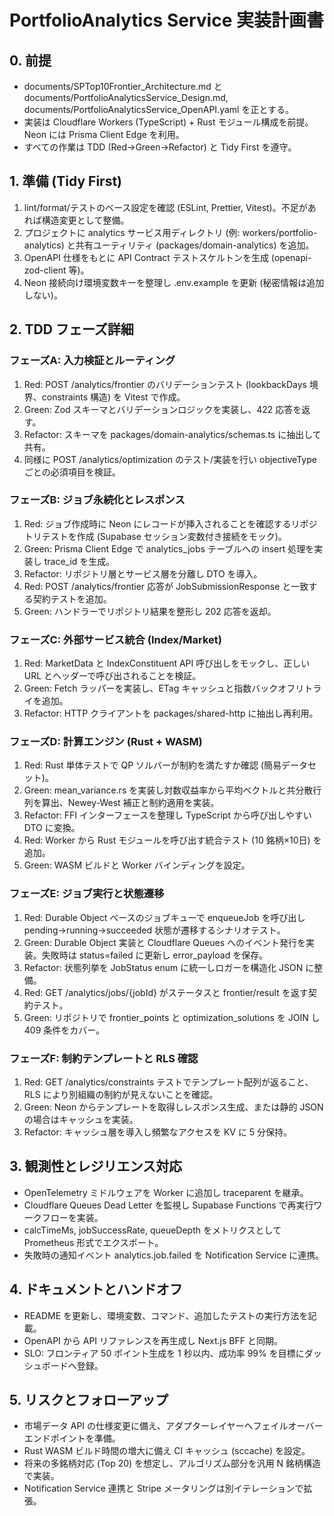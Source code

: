 # PortfolioAnalytics Service 実装計画書

## 0. 前提
- documents/SPTop10Frontier_Architecture.md と documents/PortfolioAnalyticsService_Design.md, documents/PortfolioAnalyticsService_OpenAPI.yaml を正とする。
- 実装は Cloudflare Workers (TypeScript) + Rust モジュール構成を前提。Neon には Prisma Client Edge を利用。
- すべての作業は TDD (Red→Green→Refactor) と Tidy First を遵守。

## 1. 準備 (Tidy First)
1. lint/format/テストのベース設定を確認 (ESLint, Prettier, Vitest)。不足があれば構造変更として整備。
2. プロジェクトに analytics サービス用ディレクトリ (例: workers/portfolio-analytics) と共有ユーティリティ (packages/domain-analytics) を追加。
3. OpenAPI 仕様をもとに API Contract テストスケルトンを生成 (openapi-zod-client 等)。
4. Neon 接続向け環境変数キーを整理し .env.example を更新 (秘密情報は追加しない)。

## 2. TDD フェーズ詳細
### フェーズA: 入力検証とルーティング
1. Red: POST /analytics/frontier のバリデーションテスト (lookbackDays 境界、constraints 構造) を Vitest で作成。
2. Green: Zod スキーマとバリデーションロジックを実装し、422 応答を返す。
3. Refactor: スキーマを packages/domain-analytics/schemas.ts に抽出して共有。
4. 同様に POST /analytics/optimization のテスト/実装を行い objectiveType ごとの必須項目を検証。

### フェーズB: ジョブ永続化とレスポンス
1. Red: ジョブ作成時に Neon にレコードが挿入されることを確認するリポジトリテストを作成 (Supabase セッション変数付き接続をモック)。
2. Green: Prisma Client Edge で analytics_jobs テーブルへの insert 処理を実装し trace_id を生成。
3. Refactor: リポジトリ層とサービス層を分離し DTO を導入。
4. Red: POST /analytics/frontier 応答が JobSubmissionResponse と一致する契約テストを追加。
5. Green: ハンドラーでリポジトリ結果を整形し 202 応答を返却。

### フェーズC: 外部サービス統合 (Index/Market)
1. Red: MarketData と IndexConstituent API 呼び出しをモックし、正しい URL とヘッダーで呼び出されることを検証。
2. Green: Fetch ラッパーを実装し、ETag キャッシュと指数バックオフリトライを追加。
3. Refactor: HTTP クライアントを packages/shared-http に抽出し再利用。

### フェーズD: 計算エンジン (Rust + WASM)
1. Red: Rust 単体テストで QP ソルバーが制約を満たすか確認 (簡易データセット)。
2. Green: mean_variance.rs を実装し対数収益率から平均ベクトルと共分散行列を算出、Newey-West 補正と制約適用を実装。
3. Refactor: FFI インターフェースを整理し TypeScript から呼び出しやすい DTO に変換。
4. Red: Worker から Rust モジュールを呼び出す統合テスト (10 銘柄×10日) を追加。
5. Green: WASM ビルドと Worker バインディングを設定。

### フェーズE: ジョブ実行と状態遷移
1. Red: Durable Object ベースのジョブキューで enqueueJob を呼び出し pending→running→succeeded 状態が遷移するシナリオテスト。
2. Green: Durable Object 実装と Cloudflare Queues へのイベント発行を実装。失敗時は status=failed に更新し error_payload を保存。
3. Refactor: 状態列挙を JobStatus enum に統一しロガーを構造化 JSON に整備。
4. Red: GET /analytics/jobs/{jobId} がステータスと frontier/result を返す契約テスト。
5. Green: リポジトリで frontier_points と optimization_solutions を JOIN し 409 条件をカバー。

### フェーズF: 制約テンプレートと RLS 確認
1. Red: GET /analytics/constraints テストでテンプレート配列が返ること、RLS により別組織の制約が見えないことを確認。
2. Green: Neon からテンプレートを取得しレスポンス生成、または静的 JSON の場合はキャッシュを実装。
3. Refactor: キャッシュ層を導入し頻繁なアクセスを KV に 5 分保持。

## 3. 観測性とレジリエンス対応
- OpenTelemetry ミドルウェアを Worker に追加し traceparent を継承。
- Cloudflare Queues Dead Letter を監視し Supabase Functions で再実行ワークフローを実装。
- calcTimeMs, jobSuccessRate, queueDepth をメトリクスとして Prometheus 形式でエクスポート。
- 失敗時の通知イベント analytics.job.failed を Notification Service に連携。

## 4. ドキュメントとハンドオフ
- README を更新し、環境変数、コマンド、追加したテストの実行方法を記載。
- OpenAPI から API リファレンスを再生成し Next.js BFF と同期。
- SLO: フロンティア 50 ポイント生成を 1 秒以内、成功率 99% を目標にダッシュボードへ登録。

## 5. リスクとフォローアップ
- 市場データ API の仕様変更に備え、アダプターレイヤーへフェイルオーバーエンドポイントを準備。
- Rust WASM ビルド時間の増大に備え CI キャッシュ (sccache) を設定。
- 将来の多銘柄対応 (Top 20) を想定し、アルゴリズム部分を汎用 N 銘柄構造で実装。
- Notification Service 連携と Stripe メータリングは別イテレーションで拡張。
